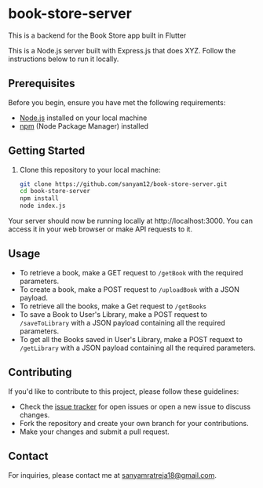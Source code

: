 # book-store-server
This is a backend for the Book Store app built in Flutter


This is a Node.js server built with Express.js that does XYZ. Follow the instructions below to run it locally.
## Prerequisites

Before you begin, ensure you have met the following requirements:

- [Node.js](https://nodejs.org/) installed on your local machine
- [npm](https://www.npmjs.com/) (Node Package Manager) installed

## Getting Started

1. Clone this repository to your local machine:

   ```bash
   git clone https://github.com/sanyam12/book-store-server.git
   cd book-store-server
   npm install
   node index.js

Your server should now be running locally at http://localhost:3000. You can access it in your web browser or make API requests to it.

## Usage

- To retrieve a book, make a GET request to `/getBook` with the required parameters.
- To create a book, make a POST request to `/uploadBook` with a JSON payload.
- To retrieve all the books, make a Get request to `/getBooks`
- To save a Book to User's Library, make a POST request to `/saveToLibrary` with a JSON payload containing all the required parameters.
- To get all the Books saved in User's Library, make a POST requext to `/getLibrary` with a JSON payload containing all the required parameters.

## Contributing

If you'd like to contribute to this project, please follow these guidelines:

- Check the [issue tracker](https://github.com/sanyam12/book-store-server/issues) for open issues or open a new issue to discuss changes.
- Fork the repository and create your own branch for your contributions.
- Make your changes and submit a pull request.

## Contact

For inquiries, please contact me at [sanyamratreja18@gmail.com](mailto:sanyamratreja18@gmail.com).
